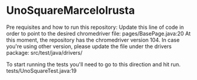 # UnoSquareMarceloIrusta

Pre requisites and how to run this repository:
Update this line of code in order to point to the desired chromedriver file:
pages/BasePage.java:20
At this moment, the repository has the chromedriver version 104. In case you're using other version, please update the file under the drivers package: src/test/java/drivers/

To start running the tests you'll need to go to this direction and hit run.
tests/UnoSquareTest.java:19
